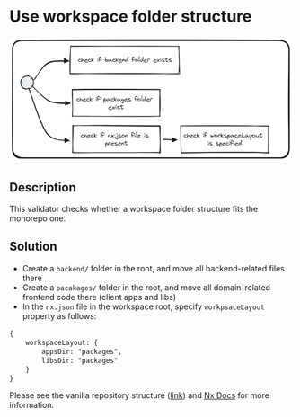 # Use workspace folder structure
![use-workspace-layout.png](../../../../docs/images/use-workspace-layout.png)

## Description
This validator checks whether a workspace folder structure fits the monorepo one.

## Solution
* Create a `backend/` folder in the root, and move all backend-related files there
* Create a `pacakages/` folder in the root, and move all domain-related frontend code there (client apps and libs)
* In the `nx.json` file in the workspace root, specify `workpsaceLayout` property as follows: 

```json5
{
    workspaceLayout: {
        appsDir: "packages",
        libsDir: "packages"
    }
}
```

Please see the vanilla repository structure ([link](https://vie.git.bwinparty.com/vanilla/monorepo)) and [Nx Docs](https://nx.dev/reference/nx-json) for more information.